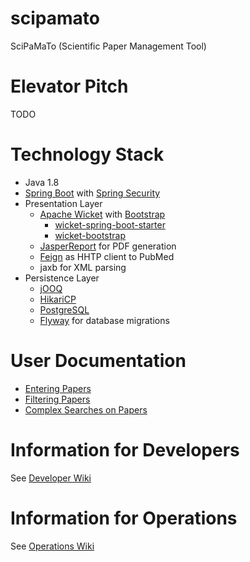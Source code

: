 # scipamato

SciPaMaTo (Scientific Paper Management Tool)

# Elevator Pitch

TODO

# Technology Stack

* Java 1.8
* [Spring Boot](https://projects.spring.io/spring-boot/) with [Spring Security](https://projects.spring.io/spring-security/)
* Presentation Layer
  * [Apache Wicket](https://wicket.apache.org/) with [Bootstrap](http://getbootstrap.com/)
    * [wicket-spring-boot-starter](https://github.com/MarcGiffing/wicket-spring-boot)
    * [wicket-bootstrap](https://github.com/l0rdn1kk0n/wicket-bootstrap)
  * [JasperReport](http://community.jaspersoft.com/) for PDF generation
  * [Feign](https://github.com/OpenFeign/feign) as HHTP client to PubMed
  * jaxb for XML parsing
* Persistence Layer
  * [jOOQ](https://www.jooq.org/)
  * [HikariCP](https://github.com/brettwooldridge/HikariCP)
  * [PostgreSQL](https://www.postgresql.org/)
  * [Flyway](https://flywaydb.org/) for database migrations
  
# User Documentation

* [Entering Papers](https://github.com/ursjoss/scipamato/wiki/Entering-Papers)
* [Filtering Papers](https://github.com/ursjoss/scipamato/wiki/Filtering-Papers)
* [Complex Searches on Papers](https://github.com/ursjoss/scipamato/wiki/Searches)


# Information for Developers

See [Developer Wiki](https://github.com/ursjoss/scipamato/wiki/Developer-Information)

# Information for Operations

See [Operations Wiki](https://github.com/ursjoss/scipamato/wiki/Operations)


